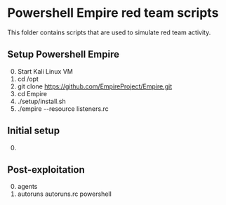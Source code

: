 # Powershell Empire red team scripts
This folder contains scripts that are used to simulate red team activity.

## Setup Powershell Empire
0. Start Kali Linux VM
0. cd /opt
0. git clone https://github.com/EmpireProject/Empire.git
0. cd Empire
0. ./setup/install.sh
0. ./empire --resource listeners.rc

## Initial setup
0. 

## Post-exploitation
0. agents
0. autoruns autoruns.rc powershell
